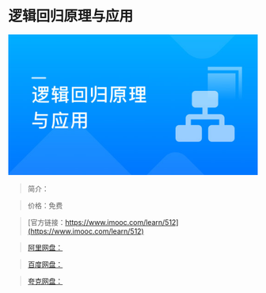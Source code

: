 # 逻辑回归原理与应用

![img](../../assets/5fe442eb0001291d05400304.jpg)

> 简介：

> 价格：免费

> [官方链接：https://www.imooc.com/learn/512](https://www.imooc.com/learn/512)

> [阿里网盘：]()

> [百度网盘：]()

> [夸克网盘：]()
